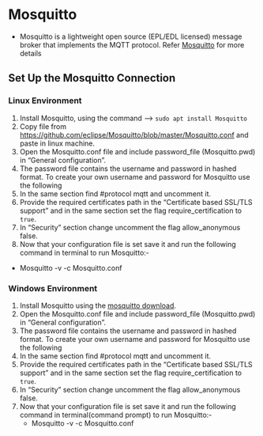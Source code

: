 # Mosquitto
  - Mosquitto is a lightweight open source (EPL/EDL licensed) message broker that implements the MQTT protocol. Refer [Mosquitto](https://Mosquitto.org/) for more details
## Set Up the Mosquitto Connection

### Linux Environment

1. Install Mosquitto, using the command --> `sudo apt install Mosquitto`
2. Copy file from https://github.com/eclipse/Mosquitto/blob/master/Mosquitto.conf and paste in linux machine.
3. Open the Mosquitto.conf file and include password_file (Mosquitto.pwd) in “General configuration”.
4. The password file contains the username and password in hashed format. To create your own username and password for Mosquitto use the following  
6. In the same section find #protocol mqtt and uncomment it.
8.  Provide the required certificates path in the “Certificate based SSL/TLS support” and in the same section set the flag require_certification to `true`.
9. In “Security” section change uncomment the flag allow_anonymous false.
10.  Now that your configuration file is set save it and run the following command in terminal to run Mosquitto:-
   - Mosquitto -v -c Mosquitto.conf

### Windows Environment

1. Install Mosquitto using the [mosquitto download](https://Mosquitto.org/download/).
1.  Open the Mosquitto.conf file and include password_file (Mosquitto.pwd) in “General configuration”.
2. The password file contains the username and password in hashed format. To create your own username and password for Mosquitto use the following 
4. In the same section find #protocol mqtt and uncomment it.
6. Provide the required certificates path in the “Certificate based SSL/TLS support” and in the same section set the flag require_certification to `true`.
7. In “Security” section change uncomment the flag allow_anonymous false.
8. Now that your configuration file is set save it and run the following command in terminal(command prompt) to run Mosquitto:-
   - Mosquitto -v -c Mosquitto.conf